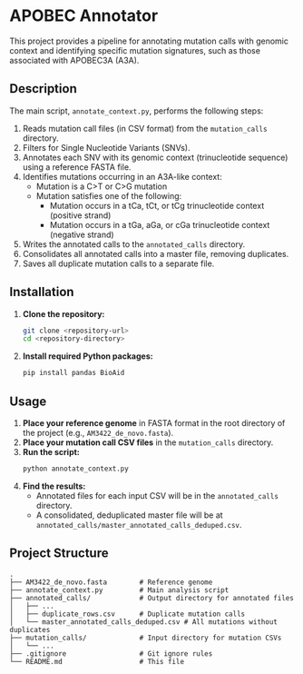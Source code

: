 # APOBEC Annotator

This project provides a pipeline for annotating mutation calls with genomic context and identifying specific mutation signatures, such as those associated with APOBEC3A (A3A).

## Description

The main script, `annotate_context.py`, performs the following steps:
1. Reads mutation call files (in CSV format) from the `mutation_calls` directory.
2. Filters for Single Nucleotide Variants (SNVs).
3. Annotates each SNV with its genomic context (trinucleotide sequence) using a reference FASTA file.
4. Identifies mutations occurring in an A3A-like context:
   - Mutation is a C>T or C>G mutation
   - Mutation satisfies one of the following:
      - Mutation occurs in a tCa, tCt, or tCg trinucleotide context (positive strand)
      - Mutation occurs in a tGa, aGa, or cGa trinucleotide context (negative strand)
5. Writes the annotated calls to the `annotated_calls` directory.
6. Consolidates all annotated calls into a master file, removing duplicates.
7. Saves all duplicate mutation calls to a separate file.

## Installation

1. **Clone the repository:**
   ```bash
   git clone <repository-url>
   cd <repository-directory>
   ```

2. **Install required Python packages:**
   ```bash
   pip install pandas BioAid
   ```

## Usage

1. **Place your reference genome** in FASTA format in the root directory of the project (e.g., `AM3422_de_novo.fasta`).
2. **Place your mutation call CSV files** in the `mutation_calls` directory.
3. **Run the script:**
   ```bash
   python annotate_context.py
   ```
4. **Find the results:**
   - Annotated files for each input CSV will be in the `annotated_calls` directory.
   - A consolidated, deduplicated master file will be at `annotated_calls/master_annotated_calls_deduped.csv`.

## Project Structure

```
.
├── AM3422_de_novo.fasta        # Reference genome
├── annotate_context.py         # Main analysis script
├── annotated_calls/            # Output directory for annotated files
│   ├── ...
│   ├── duplicate_rows.csv      # Duplicate mutation calls
│   └── master_annotated_calls_deduped.csv # All mutations without duplicates
├── mutation_calls/             # Input directory for mutation CSVs
│   └── ...
├── .gitignore                  # Git ignore rules
└── README.md                   # This file
```
